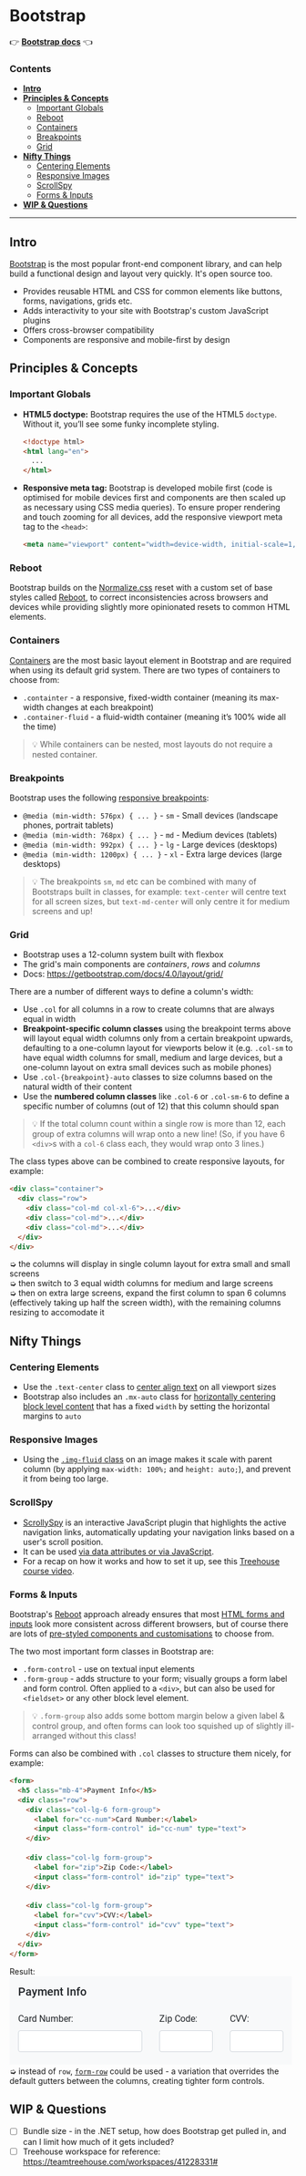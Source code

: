 # Bootstrap
:point_right: [**Bootstrap docs**](https://getbootstrap.com/docs/4.0/getting-started/introduction/) :point_left:

### Contents
- **[Intro](#intro)**
- **[Principles & Concepts](#principles--concepts)**
  - [Important Globals](#important-globals)
  - [Reboot](#reboot)
  - [Containers](#containers)
  - [Breakpoints](#breakpoints)
  - [Grid](#grid)
- **[Nifty Things](#nifty-things)**
  - [Centering Elements](#centering-elements)
  - [Responsive Images](#responsive-images)
  - [ScrollSpy](#scrollspy)
  - [Forms & Inputs](#forms--inputs)
- **[WIP & Questions](#wip--questions)**

-------------

## Intro
[Bootstrap](https://getbootstrap.com/) is the most popular front-end component library, and can help build a functional design and layout very quickly. It's open source too.

- Provides reusable HTML and CSS for common elements like buttons, forms, navigations, grids etc.
- Adds interactivity to your site with Bootstrap's custom JavaScript plugins
- Offers cross-browser compatibility
- Components are responsive and mobile-first by design


## Principles & Concepts
### Important Globals
- **HTML5 doctype:** Bootstrap requires the use of the HTML5 `doctype`. Without it, you’ll see some funky incomplete styling.
  ```html
  <!doctype html>
  <html lang="en">
    ...
  </html>
  ```
- **Responsive meta tag:** Bootstrap is developed mobile first (code is optimised for mobile devices first and components are then scaled up as necessary using CSS media queries). To ensure proper rendering and touch zooming for all devices, add the responsive viewport meta tag to the `<head>`:
  ```html
  <meta name="viewport" content="width=device-width, initial-scale=1, shrink-to-fit=no">
  ```

### Reboot
Bootstrap builds on the [Normalize.css](https://necolas.github.io/normalize.css/) reset with a custom set of base styles called [Reboot](https://getbootstrap.com/docs/4.0/content/reboot/), to correct inconsistencies across browsers and devices while providing slightly more opinionated resets to common HTML elements.

### Containers
[Containers](https://getbootstrap.com/docs/4.0/layout/overview/#containers) are the most basic layout element in Bootstrap and are required when using its default grid system. There are two types of containers to choose from:
- `.containter` - a responsive, fixed-width container (meaning its max-width changes at each breakpoint)
- `.container-fluid` - a fluid-width container (meaning it’s 100% wide all the time)

> :bulb: While containers can be nested, most layouts do not require a nested container.

### Breakpoints
Bootstrap uses the following [responsive breakpoints](https://getbootstrap.com/docs/4.0/layout/overview/#responsive-breakpoints):
- `@media (min-width: 576px) { ... }` - `sm` - Small devices (landscape phones, portrait tablets)
- `@media (min-width: 768px) { ... }` - `md` - Medium devices (tablets)
- `@media (min-width: 992px) { ... }` - `lg` - Large devices (desktops)
- `@media (min-width: 1200px) { ... }` - `xl` - Extra large devices (large desktops)

> :bulb: The breakpoints `sm`, `md` etc can be combined with many of Bootstraps built in classes, for example: `text-center` will centre text for all screen sizes, but `text-md-center` will only centre it for medium screens and up!

### Grid
- Bootstrap uses a 12-column system built with flexbox
- The grid's main components are *containers*, *rows* and *columns*
- Docs: https://getbootstrap.com/docs/4.0/layout/grid/

There are a number of different ways to define a column's width:
- Use `.col` for all columns in a row to create columns that are always equal in width
- **Breakpoint-specific column classes** using the breakpoint terms above will layout equal width columns only from a certain breakpoint upwards, defaulting to a one-column layout for viewports below it (e.g. `.col-sm` to have equal width columns for small, medium and large devices, but a one-column layout on extra small devices such as mobile phones)
- Use `.col-{breakpoint}-auto` classes to size columns based on the natural width of their content
- Use the **numbered column classes** like `.col-6` or `.col-sm-6` to define a specific number of columns (out of 12) that this column should span

> :bulb: If the total column count within a single row is more than 12, each group of extra columns will wrap onto a new line! (So, if you have 6 `<div>`s with a `col-6` class each, they would wrap onto 3 lines.)

The class types above can be combined to create responsive layouts, for example:
```html
<div class="container">
  <div class="row">
    <div class="col-md col-xl-6">...</div>
    <div class="col-md">...</div>
    <div class="col-md">...</div>
  </div>
</div>
```
➭ the columns will display in single column layout for extra small and small screens </br>
➭ then switch to 3 equal width columns for medium and large screens </br>
➭ then on extra large screens, expand the first column to span 6 columns (effectively taking up half the screen width), with the remaining columns resizing to accomodate it


## Nifty Things
### Centering Elements
- Use the `.text-center` class to [center align text](https://getbootstrap.com/docs/4.0/utilities/text/#text-alignment) on all viewport sizes
- Bootstrap also includes an `.mx-auto` class for [horizontally centering block level content](https://getbootstrap.com/docs/4.0/utilities/spacing/#horizontal-centering) that has a fixed `width` by setting the horizontal margins to `auto`

### Responsive Images
- Using the [`.img-fluid` class](https://getbootstrap.com/docs/4.0/content/images/#responsive-images) on an image makes it scale with parent column (by applying `max-width: 100%;` and `height: auto;`), and prevent it from being too large.

### ScrollSpy
- [ScrollySpy](https://getbootstrap.com/docs/4.0/components/scrollspy/) is an interactive JavaScript plugin that highlights the active navigation links, automatically updating your navigation links based on a user's scroll position.
- It can be used [via data attributes or via JavaScript](https://getbootstrap.com/docs/4.0/components/scrollspy/#usage).
- For a recap on how it works and how to set it up, see this [Treehouse course video](https://teamtreehouse.com/library/using-scrollspy-to-highlight-nav-links).

### Forms & Inputs
Bootstrap's [Reboot](#reboot) approach already ensures that most [HTML forms and inputs](https://github.com/minkaotic/front-end-notes/blob/master/HTML-Notes.md#forms--inputs) look more consistent across different browsers, but of course there are lots of [pre-styled components and customisations](https://getbootstrap.com/docs/4.0/components/forms/) to choose from.

The two most important form classes in Bootstrap are:
- `.form-control` - use on textual input elements
- `.form-group` - adds structure to your form; visually groups a form label and form control. Often applied to a `<div>`, but can also be used for `<fieldset>` or any other block level element.

> :bulb: `.form-group` also adds some bottom margin below a given label & control group, and often forms can look too squished up of slightly ill-arranged without this class!

Forms can also be combined with `.col` classes to structure them nicely, for example:
```html
<form>
  <h5 class="mb-4">Payment Info</h5>
  <div class="row">
    <div class="col-lg-6 form-group">
      <label for="cc-num">Card Number:</label>
      <input class="form-control" id="cc-num" type="text">
    </div>

    <div class="col-lg form-group">
      <label for="zip">Zip Code:</label>
      <input class="form-control" id="zip" type="text">
    </div>

    <div class="col-lg form-group">
      <label for="cvv">CVV:</label>
      <input class="form-control" id="cvv" type="text">
    </div>
  </div>
</form>
```
Result: </br>
![Payment input example](/img/bootstrap-col-input-examle.png) </br>
➭ instead of `row`, [`form-row`](https://getbootstrap.com/docs/4.0/components/forms/#form-row) could be used - a variation that overrides the default gutters between the columns, creating tighter form controls.


## WIP & Questions
- [ ] Bundle size - in the .NET setup, how does Bootstrap get pulled in, and can I limit how much of it gets included?
- [ ] Treehouse workspace for reference: https://teamtreehouse.com/workspaces/41228331#
